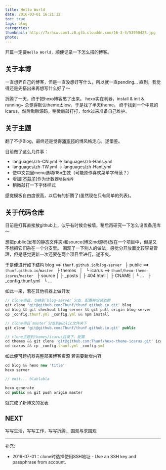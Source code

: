 ```yaml
---
title: Hello World
date: 2016-03-01 16:21:12
toc: true
tags: blog
categories:
thumbnail: http://7xrhcw.com1.z0.glb.clouddn.com/16-3-4/53950428.jpg
photo:
---
```


开篇一定要`Hello World`，顺便记录一下怎么搭的博客。

<!-- more -->

## 关于本博 ##

一直想弄自己的博客，但是一直没想好写什么，所以就一直pending...
直到，我觉得还是先搭出来再想写什么好了～

折腾了一天，终于把hexo博客憋了出来。
hexo实在利器，install & init & running~
总觉得默认theme太low，于是找了半天theme。
终于找到一个中意的icarus，然后瞅瞅源码，稍微敲敲打打，fork过来准备自己维护。

## 关于主题 ##

翻了不少Blog，最终还是觉得[潘家邦][0]的博风格走心，遂借鉴。

目前做了这么几件事：
- languages/zh-CN.yml → languages/zh-Hans.yml
- languages/zh-TW.yml → languages/zh-Hant.yml
- 使中文包里menu选项i18n生效（可能原作喜欢菜单字母范？）
- 增加[[不蒜子]][1]作为计数器`墙裂推荐`
- 稍微敲打一下字体样式

感觉模板自由度很高，以后有的折腾了(虽然现在只有简单的列表)。

## 关于代码仓库 ##

目前是打算直接放github上，似乎有时候会被墙，稍后再研究一下怎么设置备用库～

想把public(发布的静态文件夹)和source(博文md源码)放在一个项目中，但是又不想把它们杂在一个分支里。
围观了一下别人的做法，感觉分开放置比较容易管理，但是感觉更新一次还要在两个项目里进行，遂不爽。

于是便进行如下结构
blog ==> `thunf.github.io`/`blog-server`
  ├ public ==> `thunf.github.io`/`master`
  ├ themes
  │   └ icarus ==> `thunf/hexo-theme-icarus`/`master`
  ├ source
  │   ├ _posts
  │   ├ 404.html
  │   ├ CNAME
  │   └ ...
  ├ _config.thunf.yml
  └ ...

如此一来，若在其他机器上做开发
```js
// clone项目，切换到`blog-server`分支，配置并安装依赖
git clone 'git@github.com:Thunf/thunf.github.io.git' blog
cd blog && git checkout blog-server && git pull origin blog-server
cp _config.thunf.yml _config.yml && npm install

// clone项目`master`分支到public文件夹下
git clone 'git@github.com:Thunf/thunf.github.io.git' public

// clone主题到themes/icarus目录下，配置
cd themes && git clone 'git@github.com:Thunf/hexo-theme-icarus.git' icarus
cd icarus && cp _config.thunf.yml _config.yml

```
如此便可跨机器完整部署博客资源
若需要新增内容
```js
cd blog && hexo new 'title'
hexo server

// edit... blablabla

hexo generate
cd public && git push origin master

```
就完成了新博文的发表


## NEXT ##

写写生活，写写工作，写写折腾... 围观与求围观

----

补充:
  - 2016-07-01：clone时选择使用SSH地址 - Use an SSH key and passphrase from account.


[0]: https://blog.jamespan.me/
[1]: http://service.ibruce.info/
